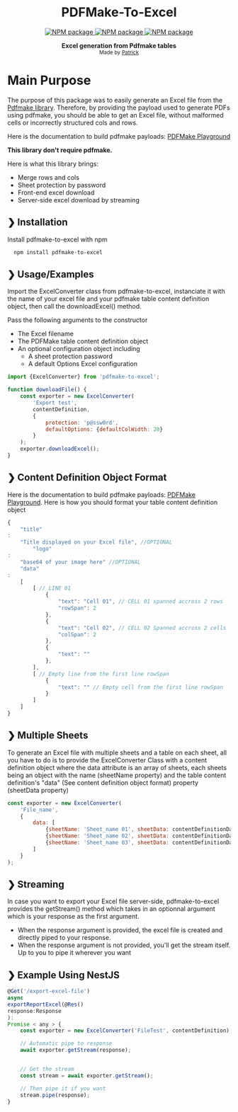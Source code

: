<h1 align="center" style="text-align: center;">PDFMake-To-Excel</h1>

<p align="center">
  <a href="mailto:scanf555@gmail.com">
    <img src="https://img.shields.io/badge/Ask%20me-anything-1abc9c.svg" alt="NPM package" />
  </a>

  <a href="#">
      <img src="https://img.shields.io/npm/dt/pdfmake-to-excel" alt="NPM package" />
  </a>

  <a href="https://github.com/scanf6/pdfmake-to-excel/">
      <img src="https://img.shields.io/badge/GitHub-100000?&logo=github&logoColor=white" alt="NPM package" />
  </a>
</p>

<p align="center">
  <b>Excel generation from Pdfmake tables</b></br>
  <sub>Made by <a href="https://patrickhermann.netlify.app">Patrick</a> </sub>
</p>

# Main Purpose

The purpose of this package was to easily generate an Excel file from the [Pdfmake library](http://pdfmake.org/#/). Therefore, by providing
the payload used to generate PDFs using pdfmake, you should be able to get an Excel file, without malformed cells or
incorrectly structured cols and rows.

Here is the documentation to build pdfmake payloads: [PDFMake Playground](http://pdfmake.org/playground.html)

**This library don't require pdfmake.**

Here is what this library brings:
- Merge rows and cols
- Sheet protection by password
- Front-end excel download
- Server-side excel download by streaming

## ❯ Installation

Install pdfmake-to-excel with npm

```bash
  npm install pdfmake-to-excel
```

## ❯ Usage/Examples

Import the ExcelConverter class from pdfmake-to-excel, instanciate it with the name of your excel file and your pdfmake
table content definition object, then call the downloadExcel() method.

Pass the following arguments to the constructor

- The Excel filename
- The PDFMake table content definition object
- An optional configuration object including
    * A sheet protection password
    * A default Options Excel configuration

```javascript
import {ExcelConverter} from 'pdfmake-to-excel';

function downloadFile() {
    const exporter = new ExcelConverter(
        'Export test',
        contentDefinition,
        {
            protection: 'p@ssw0rd',
            defaultOptions: {defaultColWidth: 20}
        }
    );
    exporter.downloadExcel();
}
```

## ❯ Content Definition Object Format

Here is the documentation to build pdfmake payloads: [PDFMake Playground](http://pdfmake.org/playground.html).
Here is how you should format your table content definition object

```javascript
{
    "title"
:
    "Title displayed on your Excel file", //OPTIONAL
        "logo"
:
    "base64 of your image here" //OPTIONAL
    "data"
:
    [
        [ // LINE 01
            {
                "text": "Cell 01", // CELL 01 spanned accross 2 rows
                "rowSpan": 2
            },
            {
                "text": "Cell 02", // CELL 02 Spanned accross 2 cells
                "colSpan": 2
            },
            {
                "text": ""
            },
        ],
        [ // Empty line from the first line rowSpan
            {
                "text": "" // Empty cell from the first line rowSpan
            }
        ]
    ]
}
```

## ❯ Multiple Sheets

To generate an Excel file with multiple sheets and a table on each sheet, all you have to do is to provide the
ExcelConverter Class with a content definition object where the data attribute is an array of sheets, each sheets being
an object with the name (sheetName property) and the table content definition's "data" (See content definition object
format) property (sheetData property)

```javascript
const exporter = new ExcelConverter(
    'File_name',
    {
        data: [
            {sheetName: 'Sheet_name 01', sheetData: contentDefinitionData1},
            {sheetName: 'Sheet_name 02', sheetData: contentDefinitionData2},
            {sheetName: 'Sheet_name 03', sheetData: contentDefinitionData3},
        ]
    }
);
```

## ❯ Streaming

In case you want to export your Excel file server-side, pdfmake-to-excel provides the getStream() method which takes in
an optionnal argument which is your response as the first argument.

- When the response argument is provided, the excel file is created and directly piped to your response.
- When the response argument is not provided, you'll get the stream itself. Up to you to pipe it wherever you want

## ❯ Example Using NestJS

```javascript
@Get('/export-excel-file')
async
exportReportExcel(@Res()
response:Response
):
Promise < any > {
    const exporter = new ExcelConverter('FileTest', contentDefinition);

    // Automatic pipe to response
    await exporter.getStream(response);


    // Get the stream
    const stream = await exporter.getStream();

    // Then pipe it if you want
    stream.pipe(response);
}
```